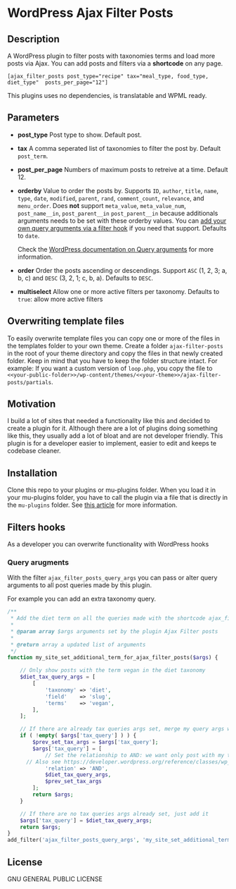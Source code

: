 # WordPress Ajax Filter Posts

## Description

A WordPress plugin to filter posts with taxonomies terms and load more posts via Ajax.
You can add posts and filters via a **shortcode** on any page.

```
[ajax_filter_posts post_type="recipe" tax="meal_type, food_type, diet_type"  posts_per_page="12"]
```

This plugins uses no dependencies, is translatable and WPML ready.

## Parameters

- **post_type**
  Post type to show. Default post.

- **tax**
  A comma seperated list of taxonomies to filter the post by. Default `post_term`.

- **post_per_page**
  Numbers of maximum posts to retreive at a time. Default 12.

- **orderby**
  Value to order the posts by. Supports `ID`, `author`, `title`, `name`, `type`, `date`, `modified`, `parent`, `rand`, `comment_count`, `relevance`, and `menu_order`.
  Does **not** support `meta_value`, `meta_value_num`, `post_name__in`, `post_parent__in` `post_parent__in` because additionals arguments needs to be set with these orderby values. You can [add your own query arguments via a filter hook](#query-arugments) if you need that support. Defaults to `date`.

  Check the [WordPress documentation on Query arguments](https://developer.wordpress.org/reference/classes/wp_query/#order-orderby-parameters) for more information.

- **order**
  Order the posts ascending or descendings. Support `ASC` (1, 2, 3; a, b, c) and `DESC` (3, 2, 1; c, b, a). Defaults to `DESC`.

- **multiselect**
  Allow one or more active filters per taxonomy. Defaults to `true`: allow more active filters

## Overwriting template files

To easily overwrite template files you can copy one or more of the files in the templates folder to your own theme. Create a folder `ajax-filter-posts` in the root of your theme directory and copy the files in that newly created folder. Keep in mind that you have to keep the folder structure intact. For example: If you want a custom version of `loop.php`, you copy the file to `<<your-public-folder>>/wp-content/themes/<<your-theme>>/ajax-filter-posts/partials`.

## Motivation

I build a lot of sites that needed a functionality like this and decided to create a plugin for it. Although there are a lot of plugins doing something like this, they usually add a lot of bloat and are not developer friendly. This plugin is for a developer easier to implement, easier to edit and keeps te codebase cleaner.

## Installation

Clone this repo to your plugins or mu-plugins folder. When you load it in your mu-plugins folder, you have to call the plugin via a file that is directly in the `mu-plugins` folder. See [this article](https://www.sitepoint.com/wordpress-mu-plugins/) for more information.

## Filters hooks
As a developer you can overwrite functionality with WordPress hooks

### Query arugments
With the filter `ajax_filter_posts_query_args` you can pass or alter query arguments to all post queries made by this plugin.

For example you can add an extra taxonomy query.

```php
/**
 * Add the diet term on all the queries made with the shortcode ajax_filter_posts
 *
 * @param array $args arguments set by the plugin Ajax Filter posts
 *
 * @return array a updated list of arguments
 */
function my_site_set_additional_term_for_ajax_filter_posts($args) {

	// Only show posts with the term vegan in the diet taxonomy
	$diet_tax_query_args = [
		[
			'taxonomy' => 'diet',
			'field'    => 'slug',
			'terms'    => 'vegan',
		],
	];

	// If there are already tax queries args set, merge my query args with the set args
	if ( !empty( $args['tax_query'] ) ) {
		$prev_set_tax_args = $args['tax_query'];
		$args['tax_query'] = [
			// Set the relationship to AND: we want only post with my term and the set terms by the user
      // Also see https://developer.wordpress.org/reference/classes/wp_query/#taxonomy-parameters
			'relation' => 'AND',
			$diet_tax_query_args,
			$prev_set_tax_args
		];
		return $args;
	}

	// If there are no tax queries args already set, just add it
	$args['tax_query'] = $diet_tax_query_args;
	return $args;
}
add_filter('ajax_filter_posts_query_args', 'my_site_set_additional_term_for_ajax_filter_posts');
```

## License

GNU GENERAL PUBLIC LICENSE
